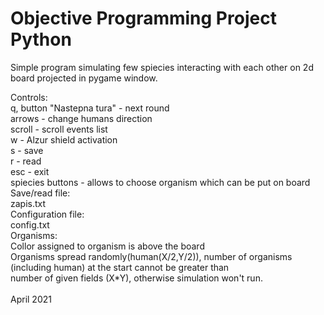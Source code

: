 # Objective Programming Project Python

Simple program simulating few spiecies interacting with each other on 2d board projected in pygame window.

Controls:</br>
    q, button "Nastepna tura" - next round</br>
    arrows - change humans direction</br>
    scroll - scroll events list</br>
    w - Alzur shield activation</br>
    s - save</br>
    r - read</br>
    esc - exit</br>
    spiecies buttons - allows to choose organism which can be put on board</br>
Save/read file:</br>
    zapis.txt</br>
Configuration file:</br>
    config.txt</br>
Organisms:</br>
    Collor assigned to organism is above the board</br>
Organisms spread randomly(human(X/2,Y/2)), number of organisms (including human) at the start cannot be greater than</br>
    number of given fields (X*Y), otherwise simulation won't run.
</br></br>
April 2021
